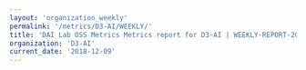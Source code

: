 ```yaml
---
layout: 'organization_weekly'
permalink: '/metrics/D3-AI/WEEKLY/'
title: 'DAI Lab OSS Metrics Metrics report for D3-AI | WEEKLY-REPORT-2018-12-09'
organization: 'D3-AI'
current_date: '2018-12-09'
---
```

